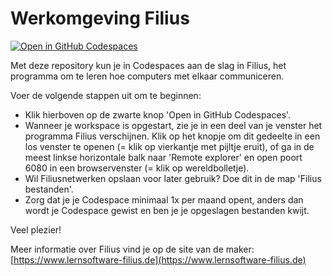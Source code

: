 # Werkomgeving Filius

[![Open in GitHub Codespaces](https://github.com/codespaces/badge.svg)](https://codespaces.new/informaticascw/filius?quickstart=1
"Start je eigen Codespace met Filius, je hoeft niets te installeren.")<br>

Met deze repository kun je in Codespaces aan de slag in Filius, het programma om te leren hoe computers met elkaar communiceren.

Voer de volgende stappen uit om te beginnen:
- Klik hierboven op de zwarte knop 'Open in GitHub Codespaces'.
- Wanneer je workspace is opgestart, zie je in een deel van je venster het programma Filius verschijnen. Klik op het knopje om dit gedeelte in een los venster te openen (= klik op vierkantje met pijltje eruit), of ga in de meest linkse horizontale balk naar 'Remote explorer' en open poort 6080 in een browservenster (= klik op wereldbolletje).
- Wil Filiusnetwerken opslaan voor later gebruik? Doe dit in de map 'Filius bestanden'.
- Zorg dat je je Codespace minimaal 1x per maand opent, anders dan wordt je Codespace gewist en ben je je opgeslagen bestanden kwijt.


Veel plezier!


Meer informatie over Filius vind je op de site van de maker: [https://www.lernsoftware-filius.de](https://www.lernsoftware-filius.de)
